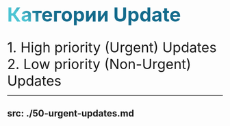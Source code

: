 <style>
.first-problem {
  background-color: #2B90B6;
  background-image: linear-gradient(45deg, #4EC5D4 10%, #146b8c 20%);
  background-size: 100%;
  font-size: 2.8rem !important;
  -webkit-background-clip: text;
  -moz-background-clip: text;
  -webkit-text-fill-color: transparent;
  -moz-text-fill-color: transparent;
}

.text {
    font-size: 2rem !important;
}
</style>

<h1 class="first-problem">Категории Update</h1>
<div class="text">
    1. High priority (Urgent) Updates
</div>

<div class="text">
    2. Low priority (Non-Urgent) Updates
</div>

---
src: ./50-urgent-updates.md
---
